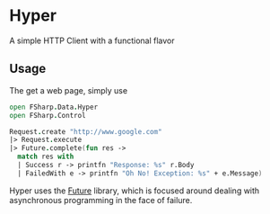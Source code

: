 # Hyper
A simple HTTP Client with a functional flavor

## Usage ##
The get a web page, simply use
```fsharp
open FSharp.Data.Hyper
open FSharp.Control

Request.create "http://www.google.com"
|> Request.execute
|> Future.complete(fun res ->
  match res with
  | Success r -> printfn "Response: %s" r.Body
  | FailedWith e -> printfn "Oh No! Exception: %s" + e.Message)
```

Hyper uses the [Future](https://github.com/TOTBWF/FSharp.Control.Future) library, which is focused around
dealing with asynchronous programming in the face of failure.
